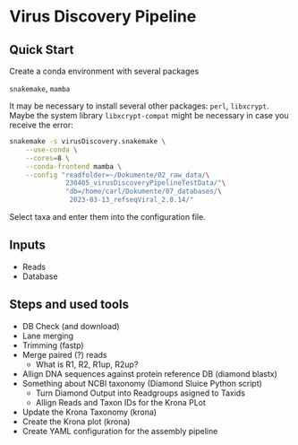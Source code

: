 # Virus Discovery Pipeline

## Quick Start

Create a conda environment with several packages

`snakemake`, `mamba`

It may be necessary to install several other packages: `perl`, `libxcrypt`.
Maybe the system library `libxcrypt-compat` might be necessary in case you
receive the error:

``` bash 
snakemake -s virusDiscovery.snakemake \
    --use-conda \
    --cores=8 \
    --conda-frontend mamba \
    --config "readfolder=~/Dokumente/02_raw_data/\
              230405_virusDiscoveryPipelineTestData/"\
              "db=/home/carl/Dokumente/07_databases/\
               2023-03-13_refseqViral_2.0.14/" 

```

Select taxa and enter them into the configuration file.

## Inputs

* Reads
* Database

## Steps and used tools

* DB Check (and download)
* Lane merging
* Trimming (fastp)
* Merge paired (?) reads
    * What is R1, R2, R1up, R2up?
* Allign DNA sequences against protein reference DB (diamond blastx)
* Something about NCBI taxonomy (Diamond Sluice Python script)
    * Turn Diamond Output into Readgroups asigned to Taxids
    * Allign Reads and Taxon IDs for the Krona PLot
* Update the Krona Taxonomy (krona)
* Create the Krona plot (krona)
* Create YAML configuration for the assembly pipeline


